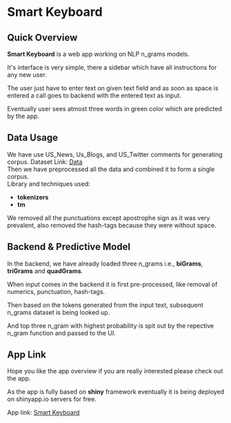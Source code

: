 Smart Keyboard
========================================================

## Quick Overview

<strong>Smart Keyboard</strong> is a web app working on NLP n_grams models.

It's interface is very simple, there a sidebar which have all instructions for any new user.

The user just have to enter text on given text field and as soon as space is entered a call goes to backend with the entered text as input.

Eventually user sees atmost three words in green color which are predicted by the app.

## Data Usage

We have use US_News, Us_Blogs, and US_Twitter comments for generating corpus. Dataset Link: [Data](https://d396qusza40orc.cloudfront.net/dsscapstone/dataset/Coursera-SwiftKey.zip)<br>
Then we have preprocessed all the data and combined it to form a single corpus.<br>
Library and techniques used:
- <strong>tokenizers</strong>
- <strong>tm</strong>

We removed all the punctuations except apostrophe sign as it was very prevalent, also removed the hash-tags because they were without space.


## Backend & Predictive Model

In the backend, we have already loaded three n_grams i.e., <strong>biGrams</strong>, <strong>triGrams</strong> and <strong>quadGrams</strong>.

When input comes in the backend it is first pre-processed, like removal of numerics, punctuation, hash-tags.

Then based on the tokens generated from the input text, subsequent n_grams dataset is being looked up.

And top three n_gram with highest probability is spit out by the repective n_gram function and passed to the UI.

## App Link

Hope you like the app overview if you are really interested please check out the app.

As the app is fully based on <strong>shiny</strong> framework eventually it is being deployed on shinyapp.io servers for free.

App link: [Smart Keyboard](https://kamaldobriyal.shinyapps.io/Smart-Keyboard/)

